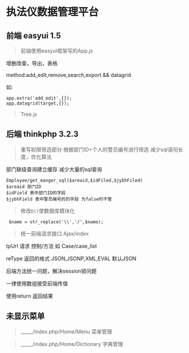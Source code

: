 ﻿# 执法仪数据管理平台
## 前端 easyui 1.5
> 前端使用easyui框架写的App.js

增删改查，导出，表格

method:add_edit,remove,search,export && datagrid

如:
````
app.extra('add_edit',{});
app.datagrid(target,{});
````
> Tree.js

## 后端 thinkphp 3.2.3

> 重写权限筛选部分 根据部门ID+个人的警员编号进行筛选 减少sql语句长度，优化算法

部门联级查询建立缓存 减少大量的sql查询
````
Employee/get_manger_sql($areaid,$idFiled,$jybhFiled)
$areaid 部门ID
$idField 表中部门ID的字段
$jybhField 表中警员编号的的字段 为false时不管
````

> 修改````D()````使数据库模块化

```` $name = str_replace('\\','/',$name);````

> 统一前端请求接口 Ajax/index

tpUrl 请求 控制/方法  如 Case/case_list

reType 返回的格式 JSON,JSONP,XML,EVAL 默认JSON

后端方法统一问题，解决session锁问题

一律使用数组接受前端传值

使用return 返回结果

## 未显示菜单

> _____/index.php/Home/Menu    菜单管理

> _____/index.php/Home/Dictionary  字典管理
